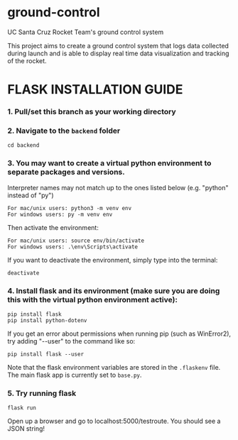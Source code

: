 # ground-control
UC Santa Cruz Rocket Team's ground control system

This project aims to create a ground control system that logs data collected during launch and is able to display real time data visualization and tracking of the rocket.

# FLASK INSTALLATION GUIDE

### 1. Pull/set this branch as your working directory

### 2. Navigate to the `backend` folder

    cd backend

### 3. You may want to create a virtual python environment to separate packages and versions.

Interpreter names may not match up to the ones listed below (e.g. "python" instead of "py")

    For mac/unix users: python3 -m venv env
    For windows users: py -m venv env

Then activate the environment:

    For mac/unix users: source env/bin/activate
    For windows users: .\env\Scripts\activate

If you want to deactivate the environment, simply type into the terminal:

    deactivate

### 4. Install flask and its environment (make sure you are doing this with the virtual python environment active):

    pip install flask
    pip install python-dotenv
    
If you get an error about permissions when running pip (such as WinError2), try adding "--user" to the command like so:

    pip install flask --user

Note that the flask environment variables are stored in the `.flaskenv` file. The main flask app is currently set to `base.py`.

### 5. Try running flask

    flask run

Open up a browser and go to localhost:5000/testroute. You should see a JSON string!

